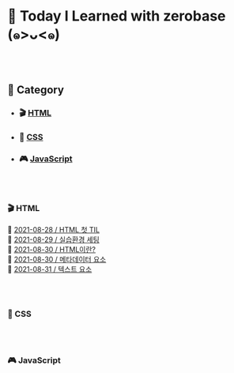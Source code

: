 # 📃 Today I Learned with zerobase (๑>ᴗ<๑)

<br/>
<br/>

## 🧷 Category

- ### 🎬 [HTML](#-html-1)
- ### 🎹 [CSS](#-css-1)
- ### 🎮 [JavaScript](#-javascript-1)

<br/>
<br/>

### 🎬 HTML

🖤 [2021-08-28 / HTML 첫 TIL](https://github.com/soya-s2/zerobase-TIL/blob/master/html/2021-08-28-HTML-첫-TIL.md)  
🖤 [2021-08-29 / 실습환경 세팅](https://github.com/soya-s2/zerobase-TIL/blob/master/html/2021-08-29-실습환경-세팅.md)  
🖤 [2021-08-30 / HTML이란?](https://github.com/soya-s2/zerobase-TIL/blob/master/html/2021-08-30-HTML이란.md)  
🖤 [2021-08-30 / 메타데이터 요소](https://github.com/soya-s2/zerobase-TIL/blob/master/html/2021-08-30-메타데이터-요소.md)  
🖤 [2021-08-31 / 텍스트 요소](https://github.com/soya-s2/zerobase-TIL/blob/master/html/2021-08-31-텍스트-요소.md)

<br/>
<br/>

### 🎹 CSS

<br/>
<br/>

### 🎮 JavaScript

<br/>
<br/>
